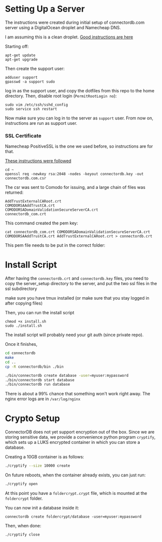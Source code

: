 Setting Up a Server
==============================

The instructions were created during initial setup of connectordb.com server using a DigitalOcean droplet
and Namecheap DNS.

I am assuming this is a clean droplet. [Good instructions are here](https://www.digitalocean.com/community/tutorials/initial-server-setup-with-ubuntu-14-04)

Starting off:
```
apt-get update
apt-get upgrade
```

Then create the support user:
```
adduser support
gpasswd -a support sudo
```

log in as the support user, and copy the dotfiles from this repo to the home directory.
Then, disable root login (`PermitRootLogin no`):
```
sudo vim /etc/ssh/sshd_config
sudo service ssh restart
```

Now make sure you can log in to the server as `support` user. From now on, instructions are run as support user.

### SSL Certificate

Namecheap PositiveSSL is the one we used before, so instructions are for that.

[These instructions were followed](https://www.digitalocean.com/community/tutorials/how-to-install-an-ssl-certificate-from-a-commercial-certificate-authority)

```
cd ~
openssl req -newkey rsa:2048 -nodes -keyout connectordb.key -out connectordb.com.csr
```

The csr was sent to Comodo for issuing, and a large chain of files was returned:

```
AddTrustExternalCARoot.crt
COMODORSAAddTrustCA.crt
COMODORSADomainValidationSecureServerCA.crt
connectordb_com.crt
```

This command created the pem key:

```
cat connectordb_com.crt COMODORSADomainValidationSecureServerCA.crt COMODORSAAddTrustCA.crt AddTrustExternalCARoot.crt > connectordb.crt
```

This pem file needs to be put in the correct folder:




# Install Script

After having the `connectordb.crt` and `connectordb.key` files, you need to copy the server_setup directory to the server, and put the two ssl files in the ssl subdirectory

make sure you have tmux installed (or make sure that you stay logged in after copying files)

Then, you can run the install script
```
chmod +x install.sh
sudo ./install.sh
```
The install script will probably need your git auth (since private repo).

Once it finishes,

```bash
cd connectordb
make
cd ..
cp -R connectordb/bin ./bin

./bin/connectordb create database -user=myuser:mypassword
./bin/connectordb start database
./bin/connectordb run database
```

There is about a 99% chance that something won't work right away. The nginx error logs are in `/var/log/nginx`

# Crypto Setup

ConnectorDB does not yet support encryption out of the box. Since we are storing sensitive data, we provide a convenience python program `cryptify`, which sets up a LUKS encrypted container in which you can store a database.

Creating a 10GB container is as follows:
```bash
./cryptify --size 10000 create
```

On future reboots, when the container already exists, you can just run:
```bash
./cryptify open
```

At this point you have a `foldercrypt.crypt` file, which is mounted at the `foldercrypt` folder.

You can now init a database inside it:
```
connectordb create foldercrypt/database -user=myuser:mypassword
```

Then, when done:
```bash
./cryptify close
```
